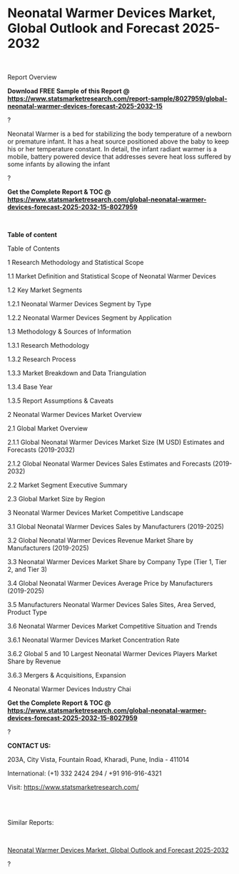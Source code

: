 <h1>Neonatal Warmer Devices Market, Global Outlook and Forecast 2025-2032</h1><br/><p>Report Overview</p>
 
 
 
 <div><b>Download FREE Sample of this Report @ <a href="https://www.statsmarketresearch.com/download-free-sample/8027959/global-neonatal-warmer-devices-forecast-2025-2032-15">https://www.statsmarketresearch.com/report-sample/8027959/global-neonatal-warmer-devices-forecast-2025-2032-15</a></b></div>
 
 
 
 <p>? </p>
 
 
 
 <p>Neonatal Warmer is a bed for stabilizing the body temperature of a newborn or premature infant. It has a heat source positioned above the baby to keep his or her temperature constant. In detail, the infant radiant warmer is a mobile, battery powered device that addresses severe heat loss suffered by some infants by allowing the infant</p>
 
 
 
 <p>? </p>
 
 
 
 <div><b>Get the Complete Report & TOC @ <a href="https://www.statsmarketresearch.com/global-neonatal-warmer-devices-forecast-2025-2032-15-8027959">https://www.statsmarketresearch.com/global-neonatal-warmer-devices-forecast-2025-2032-15-8027959</a></b></div>
 
 
 
 <p><br />
 
 <b>Table of content</b></p>
 
 
 
 <p>Table of Contents<br />
 
 1 Research Methodology and Statistical Scope<br />
 
 1.1 Market Definition and Statistical Scope of Neonatal Warmer Devices<br />
 
 1.2 Key Market Segments<br />
 
 1.2.1 Neonatal Warmer Devices Segment by Type<br />
 
 1.2.2 Neonatal Warmer Devices Segment by Application<br />
 
 1.3 Methodology & Sources of Information<br />
 
 1.3.1 Research Methodology<br />
 
 1.3.2 Research Process<br />
 
 1.3.3 Market Breakdown and Data Triangulation<br />
 
 1.3.4 Base Year<br />
 
 1.3.5 Report Assumptions & Caveats<br />
 
 2 Neonatal Warmer Devices Market Overview<br />
 
 2.1 Global Market Overview<br />
 
 2.1.1 Global Neonatal Warmer Devices Market Size (M USD) Estimates and Forecasts (2019-2032)<br />
 
 2.1.2 Global Neonatal Warmer Devices Sales Estimates and Forecasts (2019-2032)<br />
 
 2.2 Market Segment Executive Summary<br />
 
 2.3 Global Market Size by Region<br />
 
 3 Neonatal Warmer Devices Market Competitive Landscape<br />
 
 3.1 Global Neonatal Warmer Devices Sales by Manufacturers (2019-2025)<br />
 
 3.2 Global Neonatal Warmer Devices Revenue Market Share by Manufacturers (2019-2025)<br />
 
 3.3 Neonatal Warmer Devices Market Share by Company Type (Tier 1, Tier 2, and Tier 3)<br />
 
 3.4 Global Neonatal Warmer Devices Average Price by Manufacturers (2019-2025)<br />
 
 3.5 Manufacturers Neonatal Warmer Devices Sales Sites, Area Served, Product Type<br />
 
 3.6 Neonatal Warmer Devices Market Competitive Situation and Trends<br />
 
 3.6.1 Neonatal Warmer Devices Market Concentration Rate<br />
 
 3.6.2 Global 5 and 10 Largest Neonatal Warmer Devices Players Market Share by Revenue<br />
 
 3.6.3 Mergers & Acquisitions, Expansion<br />
 
 4 Neonatal Warmer Devices Industry Chai</p>
 
 
 
 <div><b>Get the Complete Report & TOC @ <a href="https://www.statsmarketresearch.com/global-neonatal-warmer-devices-forecast-2025-2032-15-8027959">https://www.statsmarketresearch.com/global-neonatal-warmer-devices-forecast-2025-2032-15-8027959</a></b></div>
 
 
 
 <p>? </p>
 
 
 
 <p><b>CONTACT US:</b><br />
 
 203A, City Vista, Fountain Road, Kharadi, Pune, India - 411014<br />
 
 International: (+1) 332 2424 294 / +91 916-916-4321<br />
 
 Visit: <a href="https://www.statsmarketresearch.com/">https://www.statsmarketresearch.com/</a><br />
 
 <br />
 
 <br />
 
 Similar Reports:<br />
 
 <br />
 
 <a href="https://www.statsmarketresearch.com/global-neonatal-warmer-devices-forecast-2025-2032-908-8027960">Neonatal Warmer Devices Market, Global Outlook and Forecast 2025-2032</a><br />
 
 ? </p>